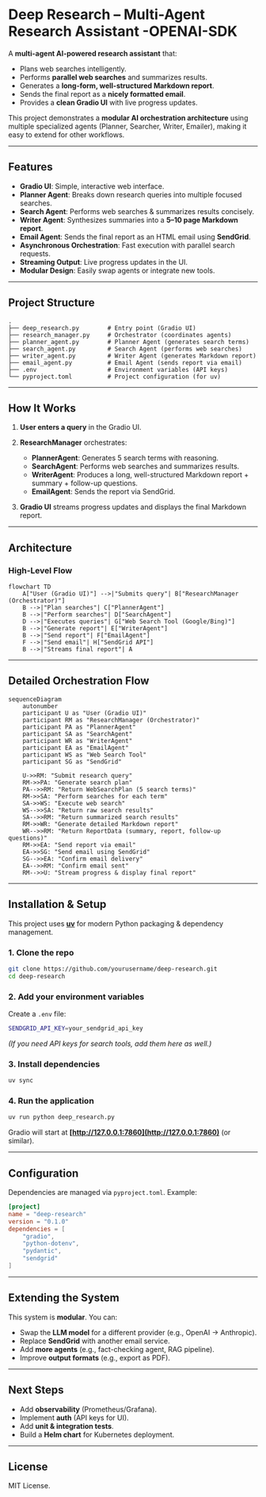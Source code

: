 # Deep Research – Multi-Agent Research Assistant -OPENAI-SDK

A **multi-agent AI-powered research assistant** that:

* Plans web searches intelligently.
* Performs **parallel web searches** and summarizes results.
* Generates a **long-form, well-structured Markdown report**.
* Sends the final report as a **nicely formatted email**.
* Provides a **clean Gradio UI** with live progress updates.

This project demonstrates a **modular AI orchestration architecture** using multiple specialized agents (Planner, Searcher, Writer, Emailer), making it easy to extend for other workflows.

---

## **Features**

* **Gradio UI**: Simple, interactive web interface.
* **Planner Agent**: Breaks down research queries into multiple focused searches.
* **Search Agent**: Performs web searches & summarizes results concisely.
* **Writer Agent**: Synthesizes summaries into a **5–10 page Markdown report**.
* **Email Agent**: Sends the final report as an HTML email using **SendGrid**.
* **Asynchronous Orchestration**: Fast execution with parallel search requests.
* **Streaming Output**: Live progress updates in the UI.
* **Modular Design**: Easily swap agents or integrate new tools.

---

## **Project Structure**

```
.
├── deep_research.py        # Entry point (Gradio UI)
├── research_manager.py     # Orchestrator (coordinates agents)
├── planner_agent.py        # Planner Agent (generates search terms)
├── search_agent.py         # Search Agent (performs web searches)
├── writer_agent.py         # Writer Agent (generates Markdown report)
├── email_agent.py          # Email Agent (sends report via email)
├── .env                    # Environment variables (API keys)
└── pyproject.toml          # Project configuration (for uv)
```

---

## **How It Works**

1. **User enters a query** in the Gradio UI.
2. **ResearchManager** orchestrates:

   * **PlannerAgent**: Generates 5 search terms with reasoning.
   * **SearchAgent**: Performs web searches and summarizes results.
   * **WriterAgent**: Produces a long, well-structured Markdown report + summary + follow-up questions.
   * **EmailAgent**: Sends the report via SendGrid.
3. **Gradio UI** streams progress updates and displays the final Markdown report.

---

## **Architecture**

### High-Level Flow

```mermaid
flowchart TD
    A["User (Gradio UI)"] -->|"Submits query"| B["ResearchManager (Orchestrator)"]
    B -->|"Plan searches"| C["PlannerAgent"]
    B -->|"Perform searches"| D["SearchAgent"]
    D -->|"Executes queries"| G["Web Search Tool (Google/Bing)"]
    B -->|"Generate report"| E["WriterAgent"]
    B -->|"Send report"| F["EmailAgent"]
    F -->|"Send email"| H["SendGrid API"]
    B -->|"Streams final report"| A
```

---

## **Detailed Orchestration Flow**

```mermaid
sequenceDiagram
    autonumber
    participant U as "User (Gradio UI)"
    participant RM as "ResearchManager (Orchestrator)"
    participant PA as "PlannerAgent"
    participant SA as "SearchAgent"
    participant WR as "WriterAgent"
    participant EA as "EmailAgent"
    participant WS as "Web Search Tool"
    participant SG as "SendGrid"

    U->>RM: "Submit research query"
    RM->>PA: "Generate search plan"
    PA-->>RM: "Return WebSearchPlan (5 search terms)"
    RM->>SA: "Perform searches for each term"
    SA->>WS: "Execute web search"
    WS-->>SA: "Return raw search results"
    SA-->>RM: "Return summarized search results"
    RM->>WR: "Generate detailed Markdown report"
    WR-->>RM: "Return ReportData (summary, report, follow-up questions)"
    RM->>EA: "Send report via email"
    EA->>SG: "Send email using SendGrid"
    SG-->>EA: "Confirm email delivery"
    EA-->>RM: "Confirm email sent"
    RM-->>U: "Stream progress & display final report"
```

---

## **Installation & Setup**

This project uses **[uv](https://docs.astral.sh/uv/)** for modern Python packaging & dependency management.

### **1. Clone the repo**

```bash
git clone https://github.com/yourusername/deep-research.git
cd deep-research
```

### **2. Add your environment variables**

Create a `.env` file:

```bash
SENDGRID_API_KEY=your_sendgrid_api_key
```

*(If you need API keys for search tools, add them here as well.)*

### **3. Install dependencies**

```bash
uv sync
```

### **4. Run the application**

```bash
uv run python deep_research.py
```

Gradio will start at **[http://127.0.0.1:7860](http://127.0.0.1:7860)** (or similar).

---

## **Configuration**

Dependencies are managed via `pyproject.toml`. Example:

```toml
[project]
name = "deep-research"
version = "0.1.0"
dependencies = [
    "gradio",
    "python-dotenv",
    "pydantic",
    "sendgrid"
]
```

---

## **Extending the System**

This system is **modular**. You can:

* Swap the **LLM model** for a different provider (e.g., OpenAI → Anthropic).
* Replace **SendGrid** with another email service.
* Add **more agents** (e.g., fact-checking agent, RAG pipeline).
* Improve **output formats** (e.g., export as PDF).

---

## **Next Steps**

* Add **observability** (Prometheus/Grafana).
* Implement **auth** (API keys for UI).
* Add **unit & integration tests**.
* Build a **Helm chart** for Kubernetes deployment.

---

## **License**

MIT License.
